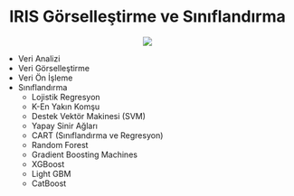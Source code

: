 <h1 align="center"> IRIS Görselleştirme ve Sınıflandırma </h1>

<p align="center"> <img src="https://y.yarn.co/057f3c14-e86c-4ec6-af36-6e40928ae8e2_text.gif" /> </p>

* Veri Analizi
* Veri Görselleştirme
* Veri Ön İşleme
* Sınıflandırma
  * Lojistik Regresyon
  * K-En Yakın Komşu
  * Destek Vektör Makinesi (SVM)
  * Yapay Sinir Ağları
  * CART (Sınıflandırma ve Regresyon)
  * Random Forest
  * Gradient Boosting Machines
  * XGBoost
  * Light GBM
  * CatBoost
